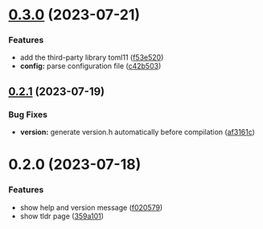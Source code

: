 # [0.3.0](https://github.com/jiayuancs/tldr-client/compare/v0.2.1...v0.3.0) (2023-07-21)


### Features

* add the third-party library toml11 ([f53e520](https://github.com/jiayuancs/tldr-client/commit/f53e52002c36f6ae0f2aa793795f31e333e51dd3))
* **config:** parse configuration file ([c42b503](https://github.com/jiayuancs/tldr-client/commit/c42b503d3e45929aa74153b79d5cdb451ac5b629))



## [0.2.1](https://github.com/jiayuancs/tldr-client/compare/v0.2.0...v0.2.1) (2023-07-19)


### Bug Fixes

* **version:** generate version.h automatically before compilation ([af3161c](https://github.com/jiayuancs/tldr-client/commit/af3161c9f4d52fe335cba02e355d317fad9a5795))



# 0.2.0 (2023-07-18)


### Features

* show help and version message ([f020579](https://github.com/jiayuancs/tldr-client/commit/f020579f922aca8177328c0b7c2564561fa299a4))
* show tldr page ([359a101](https://github.com/jiayuancs/tldr-client/commit/359a1011d4e0e1c5e07c4099a13203926b9a040d))



